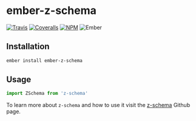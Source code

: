 # ember-z-schema

[![Travis][ci-img]][ci-url] [![Coveralls][cov-img]][cov-url] [![NPM][npm-img]][npm-url] ![Ember][ember-img]

## Installation

```bash
ember install ember-z-schema
```

## Usage

```js
import ZSchema from 'z-schema'
```

To learn more about `z-schema` and how to use it visit the  [z-schema](https://github.com/zaggino/z-schema) Github page.

[ci-img]: https://img.shields.io/travis/ciena-blueplanet/ember-z-schema.svg "Travis CI Build Status"
[ci-url]: https://travis-ci.org/ciena-blueplanet/ember-z-schema
[cov-img]: https://img.shields.io/coveralls/cciena-blueplanet/ember-z-schema.svg "Coveralls Code Coverage"
[cov-url]: https://coveralls.io/github/ciena-blueplanet/ember-z-schema
[ember-img]: https://img.shields.io/badge/ember-1.12.2+-green.svg "Ember 1.12.2+"
[npm-img]: https://img.shields.io/npm/v/ember-z-schema.svg "NPM Version"
[npm-url]: https://www.npmjs.com/package/ember-z-schema
